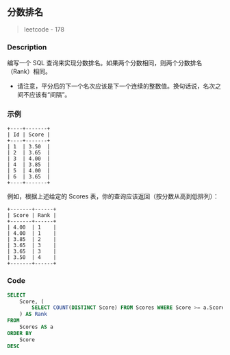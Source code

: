 ## 分数排名
> leetcode - 178

### Description
编写一个 SQL 查询来实现分数排名。如果两个分数相同，则两个分数排名（Rank）相同。
* 请注意，平分后的下一个名次应该是下一个连续的整数值。换句话说，名次之间不应该有“间隔”。

### 示例
```
+----+-------+
| Id | Score |
+----+-------+
| 1  | 3.50  |
| 2  | 3.65  |
| 3  | 4.00  |
| 4  | 3.85  |
| 5  | 4.00  |
| 6  | 3.65  |
+----+-------+
```
例如，根据上述给定的 Scores 表，你的查询应该返回（按分数从高到低排列）：
```
+-------+------+
| Score | Rank |
+-------+------+
| 4.00  | 1    |
| 4.00  | 1    |
| 3.85  | 2    |
| 3.65  | 3    |
| 3.65  | 3    |
| 3.50  | 4    |
+-------+------+
```

### Code
```sql
SELECT
    Score, (
        SELECT COUNT(DISTINCT Score) FROM Scores WHERE Score >= a.Score
    ) AS Rank
FROM
    Scores AS a
ORDER BY
    Score
DESC
```